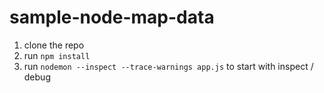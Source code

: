 # sample-node-map-data

1. clone the repo
2. run `npm install`
3. run `nodemon --inspect --trace-warnings app.js` to start with inspect / debug
